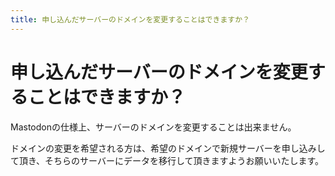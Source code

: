 ```yaml
---
title: 申し込んだサーバーのドメインを変更することはできますか？
---
```


# 申し込んだサーバーのドメインを変更することはできますか？
Mastodonの仕様上、サーバーのドメインを変更することは出来ません。  

ドメインの変更を希望される方は、希望のドメインで新規サーバーを申し込みして頂き、そちらのサーバーにデータを移行して頂きますようお願いいたします。